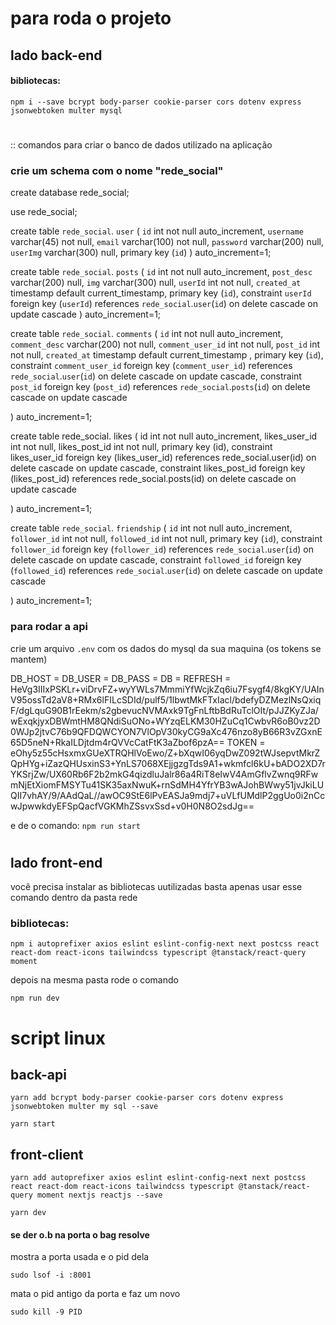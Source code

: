 # para roda o projeto 

## lado back-end

#### bibliotecas: 
`npm i --save bcrypt body-parser cookie-parser cors dotenv express jsonwebtoken multer mysql`

#

:: comandos para criar o banco de dados utilizado na aplicação

### crie um schema com o nome "rede_social"

create database rede_social;

use rede_social;

create table `rede_social`. `user` (
	`id` int not null auto_increment,
    `username` varchar(45) not null, 
    `email` varchar(100) not null,
    `password` varchar(200) null,
    `userImg` varchar(300) null,
    primary key (`id`)
) auto_increment=1;


create table `rede_social`. `posts` (
	`id` int not null auto_increment,
    `post_desc` varchar(200) null,
    `img` varchar(300) null,
    `userId` int not null,
    `created_at` timestamp default current_timestamp,
    primary key (`id`),
    constraint `userId`
    foreign key (`userId`)
    references `rede_social`.`user`(`id`)
    on delete cascade
    on update cascade
) auto_increment=1;

create table `rede_social`. `comments` (
	`id` int not null auto_increment,
    `comment_desc` varchar(200) not null,
    `comment_user_id` int not null,
    `post_id` int not null,
    `created_at` timestamp default current_timestamp ,
    primary key (`id`),
    constraint `comment_user_id`
    foreign key (`comment_user_id`)
    references `rede_social`.`user`(`id`)
    on delete cascade
    on update cascade,
	constraint `post_id`
    foreign key (`post_id`)
    references `rede_social`.`posts`(`id`)
    on delete cascade
    on update cascade
    
) auto_increment=1;

create table rede_social. likes (
 id int not null auto_increment, 
 likes_user_id int not null, 
 likes_post_id int not null, 
 primary key (id), 
 constraint likes_user_id 
 foreign key (likes_user_id) 
 references rede_social.user(id) 
 on delete cascade 
 on update cascade, 
 constraint likes_post_id 
 foreign key (likes_post_id) 
 references rede_social.posts(id) 
 on delete cascade 
 on update cascade

) auto_increment=1;


create table `rede_social`. `friendship` (
	`id` int not null auto_increment,
    `follower_id` int not null,
    `followed_id` int not null,
    primary key (`id`),
    constraint `follower_id`
    foreign key (`follower_id`)
    references `rede_social`.`user`(`id`)
    on delete cascade
    on update cascade,
	constraint `followed_id`
    foreign key (`followed_id`)
    references `rede_social`.`user`(`id`)
    on delete cascade
    on update cascade
    
) auto_increment=1;

### para rodar a api 

crie um arquivo `.env` com os dados do mysql da sua maquina (os tokens se mantem)

DB_HOST = 
DB_USER = 
DB_PASS = 
DB = 
REFRESH = HeVg3IIIxPSKLr+viDrvFZ+wyYWLs7MmmiYfWcjkZq6iu7Fsygf4/8kgKY/UAInV95ossTd2aV8+RMx6lFILcSDId/pulf5/1lbwtMkFTxIacl/bdefyDZMezlNsQxiqF/dgLquG90B1rEekm/s2gbevucNVMAxk9TgFnLftbBdRuTclOIt/pJJZKyZJa/wExqkjyxDBWmtHM8QNdiSuONo+WYzqELKM30HZuCq1CwbvR6oB0vz2D0WJp2jtvC76b9QFDQWCYON7VlOpV30kyCG9aXc476nzo8yB66R3vZGxnE65D5neN+RkaILDjtdm4rQVVcCatFtK3aZbof6pzA== 
TOKEN = eOhy5z55cHsxmxGUeXTRQHlVoEwo/Z+bXqwI06yqDwZ092tWJsepvtMkrZQpHYg+iZazQHUsxinS3+YnLS7068XEjjgzgTds9A1+wkmfcl6kU+bADO2XD7rYKSrjZw/UX60Rb6F2b2mkG4qizdluJalr86a4RiT8eIwV4AmGflvZwnq9RFwmNjEtXiomFMSYTu41SK35axNwuK+rnSdMH4YfrYB3wAJohBWwy51jvJkiLUQII7vhAY/9/AAdQaL//awOC9StE6lPvEASJa9mdj7+uVLfUMdlP2ggUo0i2nCcwJpwwkdyEFSpQacfVGKMhZSsvxSsd+v0H0N8O2sdJg==

e de o comando: `npm run start`
#

## lado front-end

você precisa instalar as bibliotecas uutilizadas basta apenas usar esse comando dentro da pasta rede

### bibliotecas:

`npm i autoprefixer axios eslint eslint-config-next next postcss react react-dom react-icons tailwindcss typescript @tanstack/react-query moment`

depois na mesma pasta rode o comando

`npm run dev`


# script linux

## back-api

`yarn add bcrypt body-parser cookie-parser cors dotenv express jsonwebtoken multer my sql --save`

`yarn start`


## front-client

`yarn add autoprefixer axios eslint eslint-config-next next postcss react react-dom react-icons tailwindcss typescript @tanstack/react-query moment nextjs reactjs --save`

`yarn dev`

#### se der o.b na porta o bag resolve

mostra a porta usada e o pid dela

`sudo lsof -i :8001`

mata o pid antigo da porta e faz um novo 

`sudo kill -9 PID`

